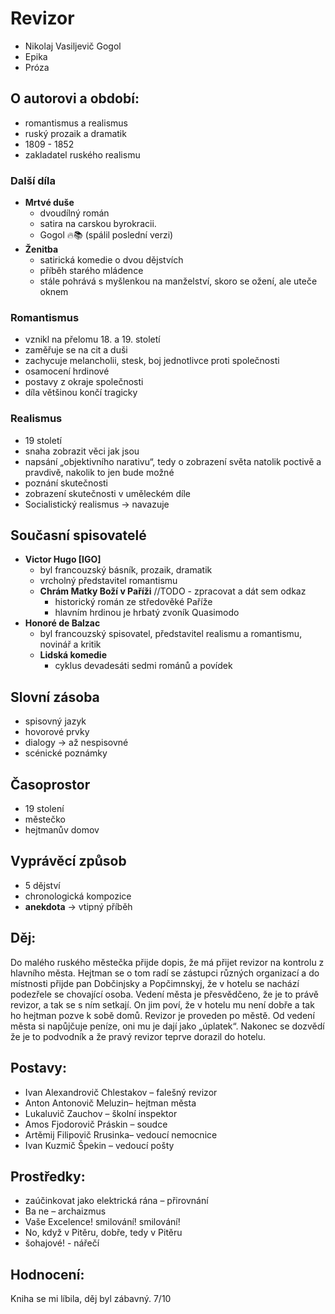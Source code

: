 # Revizor

- Nikolaj Vasiljevič Gogol
- Epika
- Próza

## O autorovi a období:

- romantismus a realismus
- ruský prozaik a dramatik
- 1809 - 1852
- zakladatel ruského realismu

### Další díla

- **Mrtvé duše**
  - dvoudílný román
  - satira na carskou byrokracii.
  - Gogol 🔥📚 (spálil poslední verzi)
- **Ženitba**
  - satirická komedie o dvou dějstvích
  - příběh starého mládence
  - stále pohrává s myšlenkou na manželství, skoro se ožení, ale uteče oknem

### Romantismus

- vznikl na přelomu 18. a 19. století
- zaměřuje se na cit a duši
- zachycuje melancholii, stesk, boj jednotlivce proti společnosti
- osamocení hrdinové
- postavy z okraje společnosti
- díla většinou končí tragicky

### Realismus

- 19 století
- snaha zobrazit věci jak jsou
- napsání „objektivního narativu“, tedy o zobrazení světa natolik poctivě a pravdivě, nakolik to jen bude možné
- poznání skutečnosti
- zobrazení skutečnosti v uměleckém díle
- Socialistický realismus -> navazuje

## Současní spisovatelé

- **Victor Hugo [IGO]**
  - byl francouzský básník, prozaik, dramatik
  - vrcholný představitel romantismu
  - **Chrám Matky Boží v Paříži** //TODO - zpracovat a dát sem odkaz
    - historický román ze středověké Paříže
    - hlavním hrdinou je hrbatý zvoník Quasimodo
- **Honoré de Balzac**
  - byl francouzský spisovatel, představitel realismu a romantismu, novinář a kritik
  - **Lidská komedie**
    - cyklus devadesáti sedmi románů a povídek

## Slovní zásoba

- spisovný jazyk
- hovorové prvky
- dialogy -> až nespisovné
- scénické poznámky

## Časoprostor

- 19 stolení
- městečko
- hejtmanův domov

## Vyprávěcí způsob

- 5 dějství
- chronologická kompozice
- **anekdota** -> vtipný příběh

## Děj:

Do malého ruského městečka přijde dopis, že má přijet revizor na kontrolu z hlavního města. Hejtman se o tom radí se zástupci různých organizací a do místnosti přijde pan Dobčinjsky a Popčimnskyj, že v hotelu se nachází podezřele se chovající osoba. Vedení města je přesvědčeno, že je to právě revizor, a tak se s ním setkají. On jim poví, že v hotelu mu není dobře a tak ho hejtman pozve k sobě domů. Revizor je proveden po městě. Od vedení města si napůjčuje peníze, oni mu je dají jako „úplatek“. Nakonec se dozvědí že je to podvodník a že pravý revizor teprve dorazil do hotelu.

## Postavy:

- Ivan Alexandrovič Chlestakov – falešný revizor
- Anton Antonovič Meluzin– hejtman města
- Lukaluvič Zauchov – školní inspektor
- Amos Fjodorovič Práskin – soudce
- Artěmij Filipovič Rrusinka– vedoucí nemocnice
- Ivan Kuzmič Špekin – vedoucí pošty

## Prostředky:

- zaúčinkovat jako elektrická rána – přirovnání
- Ba ne – archaizmus
- Vaše Excelence! smilování! smilování!
- No, když v Pitěru, dobře, tedy v Pitěru
- šohajové! - nářečí

## Hodnocení:

Kniha se mi líbila, děj byl zábavný. 7/10

